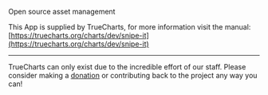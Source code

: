 Open source asset management

This App is supplied by TrueCharts, for more information visit the manual: [https://truecharts.org/charts/dev/snipe-it](https://truecharts.org/charts/dev/snipe-it)

---

TrueCharts can only exist due to the incredible effort of our staff.
Please consider making a [donation](https://truecharts.org/sponsor) or contributing back to the project any way you can!
